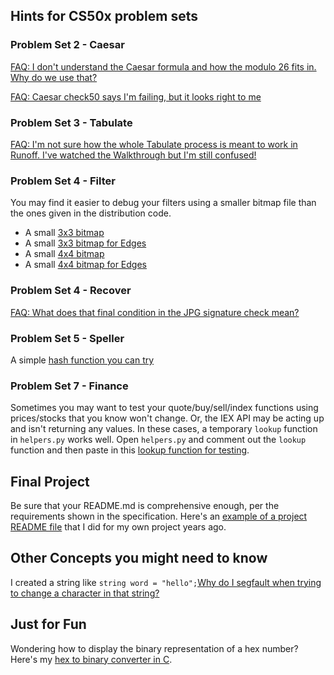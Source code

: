 ## Hints for CS50x problem sets

### Problem Set 2 - Caesar

[FAQ: I don't understand the Caesar formula and how the modulo 26 fits in.  Why do we use that?](caesar-formula.md)

[FAQ: Caesar check50 says I'm failing, but it looks right to me](caesar-check50.md)



### Problem Set 3 - Tabulate

[FAQ: I'm not sure how the whole Tabulate process is meant to work in Runoff. I've watched the Walkthrough but I'm still confused!](tabulate.md)


### Problem Set 4 - Filter

You may find it easier to debug your filters using a smaller bitmap file than the ones given in the distribution code.

* A small [3x3 bitmap](3x3.bmp) 
* A small [3x3 bitmap for Edges](3e.bmp)
* A small [4x4 bitmap](4x4.bmp)
* A small [4x4 bitmap for Edges](4e.bmp)

### Problem Set 4 - Recover

[FAQ: What does that final condition in the JPG signature check mean?](bitwise.md)


### Problem Set 5 - Speller

A simple [hash function you can try](hash.c)

### Problem Set 7 - Finance

Sometimes you may want to test your quote/buy/sell/index functions using prices/stocks that you know won't change.  Or, the IEX API may be acting up and isn't returning any values.  In these cases, a temporary `lookup` function in `helpers.py` works well.  Open `helpers.py` and comment out the `lookup` function and then paste in this [lookup function for testing](lookup_finance.md).


## Final Project

Be sure that your README.md is comprehensive enough, per the requirements shown in the specification.  Here's an [example of a project README file](finalproject_sampleREADME.md) that I did for my own project years ago. 

## Other Concepts you might need to know

I created a string like `string word = "hello";`[Why do I segfault when trying to change a character in that string?](stringliteral.md)

## Just for Fun ##

Wondering how to display the binary representation of a hex number?  Here's my [hex to binary converter in C](hexbin.c).
